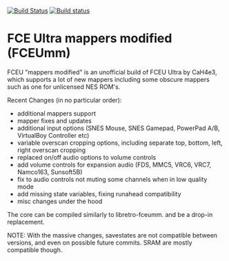[![Build Status](https://travis-ci.org/libretro/libretro-fceumm.svg?branch=master)](https://travis-ci.org/libretro/libretro-fceumm)
[![Build status](https://ci.appveyor.com/api/projects/status/etk1vcouybahdbkt/branch/master?svg=true)](https://ci.appveyor.com/project/bparker06/libretro-fceumm/branch/master)

# FCE Ultra mappers modified (FCEUmm)
FCEU "mappers modified" is an unofficial build of FCEU Ultra by CaH4e3, which supports a lot of new mappers including some obscure mappers such as one for unlicensed NES ROM's.

Recent Changes (in no particular order):
- additional mappers support
- mapper fixes and updates
- additional input options (SNES Mouse, SNES Gamepad, PowerPad A/B, VirtualBoy Controller etc)
- variable overscan cropping options, including separate top, bottom, left, right overscan cropping
- replaced on/off audio options to volume controls
- add volume controls for expansion audio (FDS, MMC5, VRC6, VRC7, Namco163, Sunsoft5B)
- fix to audio controls not muting some channels when in low quality mode
- add missing state variables, fixing runahead compatibility
- misc changes under the hood

The core can be compiled similarly to libretro-fceumm. and be a drop-in replacement.

NOTE: With the massive changes, savestates are not compatible between versions, and even on possible future commits. SRAM are mostly compatible though.
